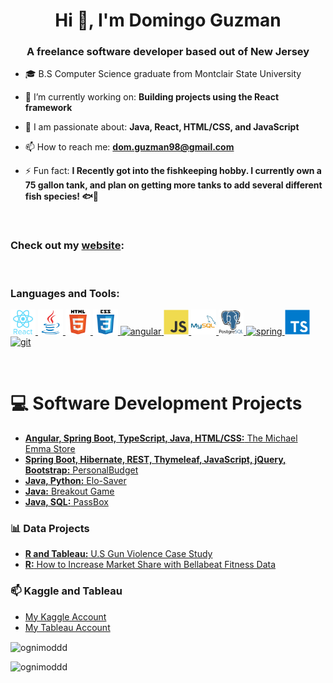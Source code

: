 <!-- ![MasterHead](https://cdn.vectorstock.com/i/500p/73/31/programmer-at-work-concept-banner-software-web-vector-29547331.jpg) -->
<h1 align="center">Hi 👋, I'm Domingo Guzman</h1>
<h3 align="center">A freelance software developer based out of New Jersey</h3>


- 🎓 B.S Computer Science graduate from Montclair State University

- 🌱 I’m currently working on: **Building projects using the React framework**

- 💬 I am passionate about: **Java, React, HTML/CSS, and JavaScript**

- 📫 How to reach me: **dom.guzman98@gmail.com**

- ⚡ Fun fact: **I Recently got into the fishkeeping hobby. I currently own a 75 gallon tank, and plan on getting more tanks to add several different fish species! 🐟🐠**

<br>

<h3 align="left">Check out my <a href="https://delightful-gumption-ec82bd.netlify.app">website</a>:</h3>
<p align="left">

</p>

<br>

<h3 align="left">Languages and Tools:</h3>
<p align="left"> <a href="https://reactjs.org/" target="_blank" rel="noreferrer"> <img src="https://raw.githubusercontent.com/devicons/devicon/master/icons/react/react-original-wordmark.svg" alt="react" width="40" height="40"/> </a> <a href="https://www.java.com" target="_blank" rel="noreferrer"> <img src="https://raw.githubusercontent.com/devicons/devicon/master/icons/java/java-original.svg" alt="java" width="40" height="40"/> </a> <a href="https://www.w3.org/html/" target="_blank" rel="noreferrer"> <img src="https://raw.githubusercontent.com/devicons/devicon/master/icons/html5/html5-original-wordmark.svg" alt="html5" width="40" height="40"/> </a> <a href="https://www.w3schools.com/css/" target="_blank" rel="noreferrer"> <img src="https://raw.githubusercontent.com/devicons/devicon/master/icons/css3/css3-original-wordmark.svg" alt="css3" width="40" height="40"/> </a> <a href="https://angular.io" target="_blank" rel="noreferrer"> <img src="https://angular.io/assets/images/logos/angular/angular.svg" alt="angular" width="40" height="40"/> </a> <a href="https://developer.mozilla.org/en-US/docs/Web/JavaScript" target="_blank" rel="noreferrer"> <img src="https://raw.githubusercontent.com/devicons/devicon/master/icons/javascript/javascript-original.svg" alt="javascript" width="40" height="40"/> </a> <a href="https://www.mysql.com/" target="_blank" rel="noreferrer"> <img src="https://raw.githubusercontent.com/devicons/devicon/master/icons/mysql/mysql-original-wordmark.svg" alt="mysql" width="40" height="40"/> </a> <a href="https://www.postgresql.org" target="_blank" rel="noreferrer"> <img src="https://raw.githubusercontent.com/devicons/devicon/master/icons/postgresql/postgresql-original-wordmark.svg" alt="postgresql" width="40" height="40"/> </a> <a href="https://spring.io/" target="_blank" rel="noreferrer"> <img src="https://www.vectorlogo.zone/logos/springio/springio-icon.svg" alt="spring" width="40" height="40"/> </a> <a href="https://www.typescriptlang.org/" target="_blank" rel="noreferrer"> <img src="https://raw.githubusercontent.com/devicons/devicon/master/icons/typescript/typescript-original.svg" alt="typescript" width="40" height="40"/> </a> <a href="https://git-scm.com/" target="_blank" rel="noreferrer"> <img src="https://www.vectorlogo.zone/logos/git-scm/git-scm-icon.svg" alt="git" width="40" height="40"/> </a> </p>

<br>

# 💻 Software Development Projects

* <a href="https://github.com/ognimoddd/fullstack-angular-springboot">**Angular, Spring Boot, TypeScript, Java, HTML/CSS:** The Michael Emma Store
* <a href="https://github.com/ognimoddd/personal-budget">**Spring Boot, Hibernate, REST, Thymeleaf, JavaScript, jQuery, Bootstrap:** PersonalBudget</a>
* <a href="https://github.com/ognimoddd/elo-saver">**Java, Python:** Elo-Saver</a>
* <a href="https://github.com/ognimoddd/breakout-game">**Java:** Breakout Game</a>
* <a href="https://github.com/ognimoddd/passbox">**Java, SQL:** PassBox</a>

### 📊 Data Projects

* <a href="https://github.com/ognimoddd/US-gun-violence-case-study">**R and Tableau:** U.S Gun Violence Case Study</a>
* <a href="https://github.com/ognimoddd/bellabeat-case-study-r">**R:** How to Increase Market Share with Bellabeat Fitness Data</a>

### 📫 Kaggle and Tableau

* <a href="https://www.kaggle.com/ognimoddd">My Kaggle Account</a>
* <a href="https://public.tableau.com/app/profile/domingo.guzman">My Tableau Account</a>

<p><img align="center" src="https://github-readme-stats.vercel.app/api/top-langs?username=ognimoddd&show_icons=true&locale=en&layout=compact" alt="ognimoddd" /></p>

<p align="left"> <img src="https://komarev.com/ghpvc/?username=ognimoddd&label=Profile%20views&color=0e75b6&style=flat" alt="ognimoddd" /> </p>

